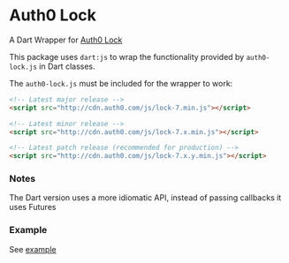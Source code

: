 # Auth0 Lock

A Dart Wrapper for [Auth0 Lock](https://auth0.com/docs/libraries/lock)

This package uses `dart:js` to wrap the functionality provided by `auth0-lock.js` in Dart classes.

The `auth0-lock.js` must be included for the wrapper to work:

```html
<!-- Latest major release -->
<script src="http://cdn.auth0.com/js/lock-7.min.js"></script>

<!-- Latest minor release -->
<script src="http://cdn.auth0.com/js/lock-7.x.min.js"></script>

<!-- Latest patch release (recommended for production) -->
<script src="http://cdn.auth0.com/js/lock-7.x.y.min.js"></script>
```

### Notes

The Dart version uses a more idiomatic API, instead of passing callbacks it uses Futures

### Example

See [example](https://github.com/andresaraujo/auth0_lock.dart/blob/master/example/main.dart)